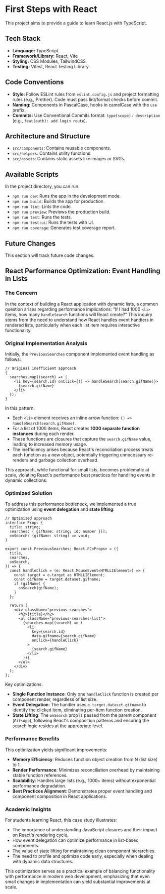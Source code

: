# First Steps with React

This project aims to provide a guide to learn React.js with TypeScript.

## Tech Stack

- **Language:** TypeScript
- **Framework/Library:** React, Vite
- **Styling:** CSS Modules, TailwindCSS
- **Testing:** Vitest, React Testing Library

## Code Conventions

- **Style:** Follow ESLint rules from `eslint.config.js` and project formatting rules (e.g., Prettier). Code must pass lint/format checks before commit.
- **Naming:** Components in PascalCase, hooks in camelCase with the `use` prefix.
- **Commits:** Use Conventional Commits format: `type(scope): description` (e.g., `feat(auth): add login route`).

## Architecture and Structure

- `src/components`: Contains reusable components.
- `src/helpers`: Contains utility functions.
- `src/assets`: Contains static assets like images or SVGs.

## Available Scripts

In the project directory, you can run:

- `npm run dev`: Runs the app in the development mode.
- `npm run build`: Builds the app for production.
- `npm run lint`: Lints the code.
- `npm run preview`: Previews the production build.
- `npm run test`: Runs the tests.
- `npm run test:ui`: Runs the tests with UI.
- `npm run coverage`: Generates test coverage report.

## Future Changes

This section will track future code changes.

## React Performance Optimization: Event Handling in Lists

### The Concern

In the context of building a React application with dynamic lists, a common question arises regarding performance implications: "If I had 1000 `<li>` items, how many `handleSearch` functions will React create?" This inquiry stems from the need to understand how React handles event handlers in rendered lists, particularly when each list item requires interactive functionality.

### Original Implementation Analysis

Initially, the `PreviousSearches` component implemented event handling as follows:

```tsx
// Original inefficient approach
{
  searches.map((search) => (
    <li key={search.id} onClick={() => handleSearch(search.gifName)}>
      {search.gifName}
    </li>
  ));
}
```

In this pattern:

- Each `<li>` element receives an inline arrow function: `() => handleSearch(search.gifName)`.
- For a list of 1000 items, React creates **1000 separate function instances** during each render.
- These functions are closures that capture the `search.gifName` value, leading to increased memory usage.
- The inefficiency arises because React's reconciliation process treats each function as a new object, potentially triggering unnecessary re-renders and garbage collection overhead.

This approach, while functional for small lists, becomes problematic at scale, violating React's performance best practices for handling events in dynamic collections.

### Optimized Solution

To address this performance bottleneck, we implemented a true optimization using **event delegation** and **state lifting**:

```tsx
// Optimized approach
interface Props {
  title: string;
  searches: { gifName: string; id: number }[];
  onSearch: (gifName: string) => void;
}

export const PreviousSearches: React.FC<Props> = ({
  title,
  searches,
  onSearch,
}) => {
  const handleClick = (e: React.MouseEvent<HTMLLIElement>) => {
    const target = e.target as HTMLLIElement;
    const gifName = target.dataset.gifname;
    if (gifName) {
      onSearch(gifName);
    }
  };

  return (
    <div className="previous-searches">
      <h2>{title}</h2>
      <ul className="previous-searches-list">
        {searches.map((search) => (
          <li
            key={search.id}
            data-gifname={search.gifName}
            onClick={handleClick}
          >
            {search.gifName}
          </li>
        ))}
      </ul>
    </div>
  );
};
```

Key optimizations:

- **Single Function Instance**: Only one `handleClick` function is created per component render, regardless of list size.
- **Event Delegation**: The handler uses `e.target.dataset.gifname` to identify the clicked item, eliminating per-item function creation.
- **State Lifting**: The `onSearch` prop is passed from the parent component (`GifsApp`), following React's composition patterns and ensuring the search logic resides at the appropriate level.

### Performance Benefits

This optimization yields significant improvements:

- **Memory Efficiency**: Reduces function object creation from N (list size) to 1.
- **Render Performance**: Minimizes reconciliation overhead by maintaining stable function references.
- **Scalability**: Handles large lists (e.g., 1000+ items) without exponential performance degradation.
- **Best Practices Alignment**: Demonstrates proper event handling and component composition in React applications.

### Academic Insights

For students learning React, this case study illustrates:

- The importance of understanding JavaScript closures and their impact on React's rendering cycle.
- How event delegation can optimize performance in list-based components.
- The value of state lifting for maintaining clean component hierarchies.
- The need to profile and optimize code early, especially when dealing with dynamic data structures.

This optimization serves as a practical example of balancing functionality with performance in modern web development, emphasizing that even small changes in implementation can yield substantial improvements at scale.
